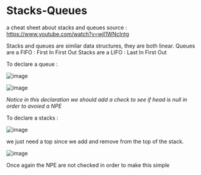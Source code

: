 # Stacks-Queues
a cheat sheet about stacks and queues 
source : https://www.youtube.com/watch?v=wjI1WNcIntg


Stacks and queues are similar data structures, they are both linear. 
Queues are a FIFO : First In First Out
Stacks are a LIFO : Last In First Out

To declare a queue : 

![image](https://user-images.githubusercontent.com/42012627/183361105-dbf8d688-c68f-45ba-8388-af3ffd61f852.png)

![image](https://user-images.githubusercontent.com/42012627/183361187-1382b59b-1fc7-419b-8438-a6191fd688eb.png)

*Notice in this declaration we should add a check to see if head is null in order to avoied a NPE*

To declare a stacks : 

![image](https://user-images.githubusercontent.com/42012627/183361425-2262c6ec-1f54-42cd-8645-4f05d43db026.png)

we just need a top since we add and remove from the top of the stack. 

![image](https://user-images.githubusercontent.com/42012627/183361947-3ab135cf-3f51-4e06-bb30-aed10cef80a6.png)

Once again the NPE are not checked in order to make this simple 



